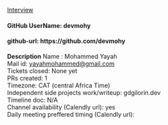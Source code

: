 <u>Interview</u>
<h4> GitHub UserName: devmohy</h4>
<h4>github-url: https://github.com/devmohy</h4>

<strong>Description</strong>
Name : Mohammed Yayah<br>
Mail id: yayahmohammed@gmail.com<br>
Tickets closed: None yet<br>
PRs created: 1<br>
Timezone: CAT (central Africa Time)<br>
Independent side projects work/writeup: gdgilorin.dev<br>
Timeline doc: N/A<br>
Channel availability (Calendly url): yes<br>
Daily meeting preffered timing (Calendly url):

